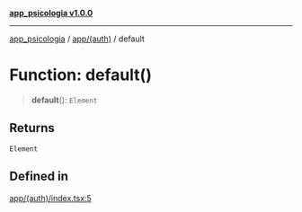 [**app_psicologia v1.0.0**](../../../README.md)

***

[app_psicologia](../../../modules.md) / [app/(auth)](../README.md) / default

# Function: default()

> **default**(): `Element`

## Returns

`Element`

## Defined in

[app/(auth)/index.tsx:5](https://github.com/XxtbmfxX/app_psicologia/blob/1b7e1a732f6dc51a16bb04e0db4a2462b477a368/app/(auth)/index.tsx#L5)

